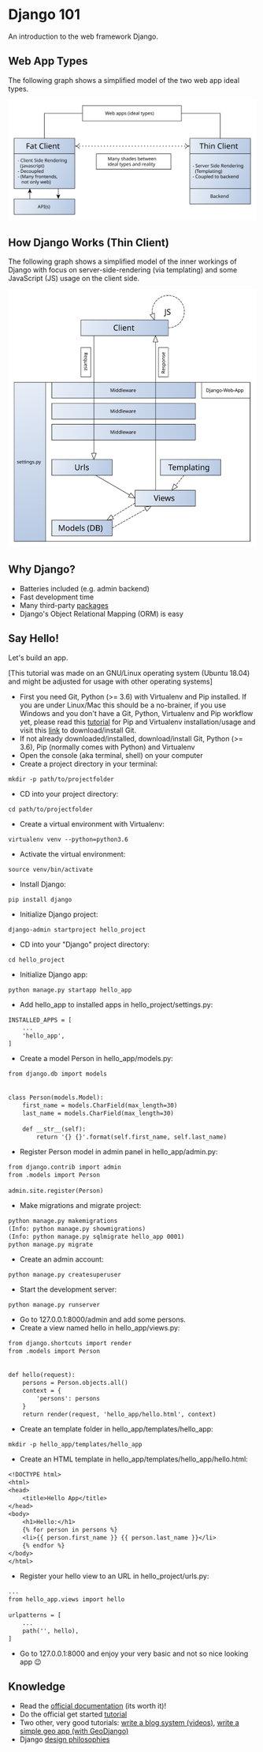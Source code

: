 # Django 101

An introduction to the web framework Django.

## Web App Types

The following graph shows a simplified model of the two web app ideal types.

![How web apps work](images/how_web_apps_work.svg "How web apps work")


## How Django Works (Thin Client)

The following graph shows a simplified model of the inner workings of Django with focus on server-side-rendering (via templating) and some JavaScript (JS) usage on the client side.

![How Django works](images/how_django_works.svg "How Django works")

## Why Django?

- Batteries included (e.g. admin backend)
- Fast development time
- Many third-party [packages](https://djangopackages.org/)
- Django's Object Relational Mapping (ORM) is easy

## Say Hello!

Let's build an app.

[This tutorial was made on an GNU/Linux operating system (Ubuntu 18.04) and might be adjusted for usage with other operating systems]

- First you need Git, Python (>= 3.6) with Virtualenv and Pip installed. If you are under Linux/Mac this should be a no-brainer, if you use Windows and you don't have a Git, Python, Virtualenv and Pip workflow yet, please read this [tutorial](http://timmyreilly.azurewebsites.net/python-pip-virtualenv-installation-on-windows/) for Pip and Virtualenv installation/usage and visit this [link](https://git-scm.com/download/win) to download/install Git.
- If not already downloaded/installed, download/install Git, Python (>= 3.6), Pip (normally comes with Python) and Virtualenv
- Open the console (aka terminal, shell) on your computer
- Create a project directory in your terminal:
```
mkdir -p path/to/projectfolder
```
- CD into your project directory:
```
cd path/to/projectfolder
```
- Create a virtual environment with Virtualenv:
```
virtualenv venv --python=python3.6
```
- Activate the virtual environment:
```
source venv/bin/activate
```
- Install Django:
```
pip install django
```
- Initialize Django project:
```
django-admin startproject hello_project
```
- CD into your "Django" project directory:
```
cd hello_project
```
- Initialize Django app:
```
python manage.py startapp hello_app
```
- Add hello_app to installed apps in hello_project/settings.py:
```
INSTALLED_APPS = [
    ...
    'hello_app',
]
```
- Create a model Person in hello_app/models.py:
```
from django.db import models


class Person(models.Model):
    first_name = models.CharField(max_length=30)
    last_name = models.CharField(max_length=30)

    def __str__(self):
        return '{} {}'.format(self.first_name, self.last_name)

```
- Register Person model in admin panel in hello_app/admin.py:
```
from django.contrib import admin
from .models import Person

admin.site.register(Person)

```
- Make migrations and migrate project:
```
python manage.py makemigrations
(Info: python manage.py showmigrations)
(Info: python manage.py sqlmigrate hello_app 0001)
python manage.py migrate
```
- Create an admin account:
```
python manage.py createsuperuser
```
- Start the development server:
```
python manage.py runserver
```
- Go to 127.0.0.1:8000/admin and add some persons.
- Create a view named hello in hello_app/views.py:
```
from django.shortcuts import render
from .models import Person


def hello(request):
    persons = Person.objects.all()
    context = {
        'persons': persons
    }
    return render(request, 'hello_app/hello.html', context)

```
- Create an template folder in hello_app/templates/hello_app:
```
mkdir -p hello_app/templates/hello_app
```
- Create an HTML template in hello_app/templates/hello_app/hello.html:
```
<!DOCTYPE html>
<html>
<head>
    <title>Hello App</title>
</head>
<body>
    <h1>Hello:</h1>
    {% for person in persons %}
    <li>{{ person.first_name }} {{ person.last_name }}</li>
    {% endfor %}
</body>
</html>
```
- Register your hello view to an URL in hello_project/urls.py:
```
...
from hello_app.views import hello

urlpatterns = [
    ...
    path('', hello),
]
```
- Go to 127.0.0.1:8000 and enjoy your very basic and not so nice looking app :wink:

## Knowledge

- Read the [official documentation](https://docs.djangoproject.com/en/2.1/) (its worth it)!
- Do the official get started [tutorial](https://docs.djangoproject.com/en/2.1/intro/)
- Two other, very good tutorials: [write a blog system (videos)](https://www.youtube.com/watch?v=UmljXZIypDc&list=PL-osiE80TeTtoQCKZ03TU5fNfx2UY6U4p), [write a simple geo app (with GeoDjango)](https://realpython.com/location-based-app-with-geodjango-tutorial/)
- Django [design philosophies](https://docs.djangoproject.com/en/2.1/misc/design-philosophies/)
